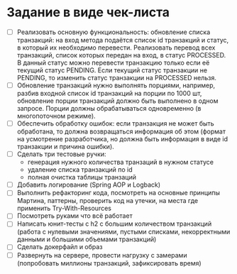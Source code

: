 # Задание в виде чек-листа
- [ ] Реализовать основную функциональность: обновление списка транзакций: на вход метода подаётся список id транзакций и статус, в который их необходимо перевести. Реализовать перевод всех транзакций, список которых передан на вход, в статус PROCESSED. В данный статус можно перевести транзакцию только если её текущий статус PENDING. Если текущий статус транзакции не PENDING, то изменить статус транзакции на PROCESSED нельзя.
- [ ] Обновление транзакций нужно выполнять порциями, например, разбив входной список id транзакций на порции по 1000 шт, обновление порции транзакций должно быть выполнено в одном запросе. Порции должны обрабатываться одновременно (в многопоточном режиме).
- [ ] Обеспечить обработку ошибок: если транзакция не может быть обработана, то должна возвращаться информация об этом (формат на усмотрение разработчика, но должна быть информация в виде id транзакции и причина ошибки).
- [ ] Сделать три тестовые ручки:
  - генерация нужного количества транзаций в нужном статусе
  - удаление списка транзакций по id
  - полная очистка таблицы транзаций
- [ ] Добавить логирование (Spring AOP и Logback)
- [ ] Выполнить рефакторинг кода, посмотреть на основные принципы Мартина, паттерны, проверить код на утечки, на места где применить Try-With-Resources
- [ ] Посмотреть руками что всё работает
- [ ] Написать юнит-тесты с h2 с большим количеством транзакций (работа с нулевыми значениями, пустыми списками, некорректными данными и большими объемами транзакций) 
- [ ] Сделать докерфайл и образ
- [ ] Развернуть на сервере, провести нагрузку с замерами (попробовать миллионы транзакций, зафиксировать время)